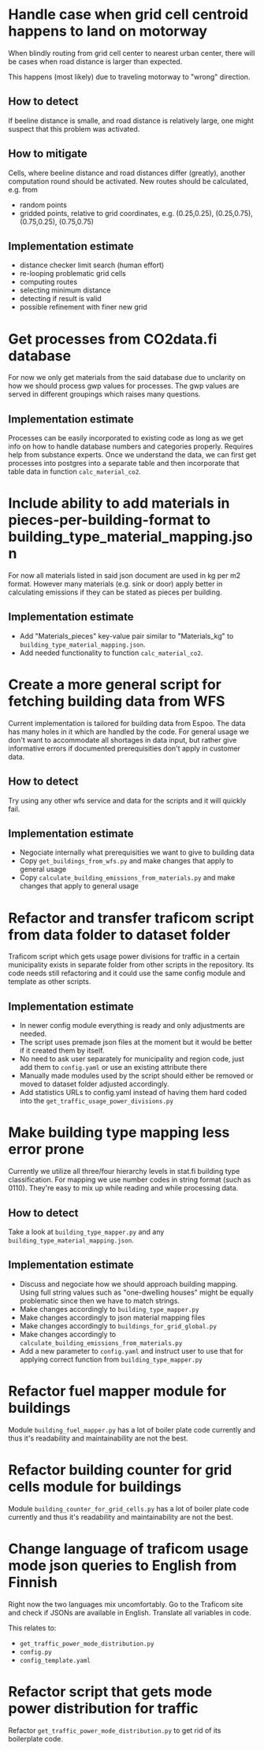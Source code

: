 # Handle case when grid cell centroid happens to land on motorway

When blindly routing from grid cell center to nearest urban center, there will be cases
when road distance is larger than expected.

This happens (most likely) due to traveling motorway to "wrong" direction.

## How to detect

If beeline distance is smalle, and road distance is relatively large, one might suspect
that this problem was activated.

## How to mitigate

Cells, where beeline distance and road distances differ (greatly), another computation
round should be activated. New routes should be calculated, e.g. from
* random points
* gridded points, relative to grid coordinates, e.g. (0.25,0.25), (0.25,0.75), (0.75,0.25), (0.75,0.75)

## Implementation estimate

* distance checker limit search (human effort)
* re-looping problematic grid cells
* computing routes
* selecting minimum distance
* detecting if result is valid
* possible refinement with finer new grid

# Get processes from CO2data.fi database

For now we only get materials from the said database due to unclarity on how we should process gwp values for processes. 
The gwp values are served in different groupings which raises many questions. 

## Implementation estimate

Processes can be easily incorporated to existing code as long as we get info on how to handle database numbers and categories properly.
Requires help from substance experts. Once we understand the data, we can first get processes into postgres into a separate table and 
then incorporate that table data in function `calc_material_co2`. 

# Include ability to add materials in pieces-per-building-format to building_type_material_mapping.json

For now all materials listed in said json document are used in kg per m2 format. However many materials (e.g. sink or door)
apply better in calculating emissions if they can be stated as pieces per building. 

## Implementation estimate

* Add "Materials_pieces" key-value pair similar to "Materials_kg" to `building_type_material_mapping.json`.
* Add needed functionality to function `calc_material_co2`.

# Create a more general script for fetching building data from WFS

Current implementation is tailored for building data from Espoo. The data has many holes in it which are handled by the code. 
For general usage we don't want to accommodate all shortages in data input, but rather give informative errors if documented
prerequisities don't apply in customer data. 

## How to detect

Try using any other wfs service and data for the scripts and it will quickly fail. 

## Implementation estimate

- Negociate internally what prerequisities we want to give to building data
- Copy `get_buildings_from_wfs.py` and make changes that apply to general usage
- Copy `calculate_building_emissions_from_materials.py` and make changes that apply to general usage

# Refactor and transfer traficom script from data folder to dataset folder

Traficom script which gets usage power divisions for traffic in a certain municipality exists in separate folder from 
other scripts in the repository. Its code needs still refactoring and it could use the same config module and template
as other scripts.

## Implementation estimate

- In newer config module everything is ready and only adjustments are needed.
- The script uses premade json files at the moment but it would be better if it created them by itself.
- No need to ask user separately for municipality and region code, just add them to `config.yaml` or use an existing attribute there
- Manually made modules used by the script should either be removed or moved to dataset folder adjusted accordingly. 
- Add statistics URLs to config.yaml instead of having them hard coded into the `get_traffic_usage_power_divisions.py`

# Make building type mapping less error prone

Currently we utilize all three/four hierarchy levels in stat.fi building type classification.
For mapping we use number codes in string format (such as 0110). They're easy to mix up while reading and while processing data.

## How to detect

Take a look at `building_type_mapper.py` and any `building_type_material_mapping.json`. 

## Implementation estimate

- Discuss and negociate how we should approach building mapping. Using full string values such as "one-dwelling houses" might be equally problematic since then we have to match strings. 
- Make changes accordingly to `building_type_mapper.py`
- Make changes accordingly to json material mapping files
- Make changes accordingly to `buildings_for_grid_global.py`
- Make changes accordingly to `calculate_building_emissions_from_materials.py`
- Add a new parameter to `config.yaml` and instruct user to use that for applying correct function from `building_type_mapper.py`

# Refactor fuel mapper module for buildings

Module `building_fuel_mapper.py` has a lot of boiler plate code currently and thus it's readability and maintainability are not the best. 

# Refactor building counter for grid cells module for buildings

Module `building_counter_for_grid_cells.py` has a lot of boiler plate code currently and thus it's readability and maintainability are not the best. 

# Change language of traficom usage mode json queries to English from Finnish

Right now the two languages mix uncomfortably. Go to the Traficom site and check if JSONs are available in English. Translate all variables in code. 

This relates to:
 - `get_traffic_power_mode_distribution.py`
 - `config.py`
 - `config_template.yaml`

# Refactor script that gets mode power distribution for traffic

Refactor `get_traffic_power_mode_distribution.py` to get rid of its boilerplate code.